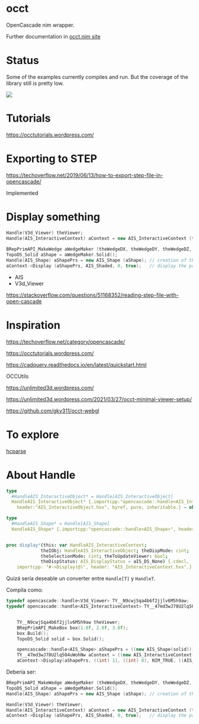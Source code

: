 # occt
OpenCascade nim wrapper.

Further documentation in [occt.nim site](https://mantielero.github.io/occt-site/)

# Status
Some of the examples currently compiles and run. But the coverage of the library still is pretty low.

![](https://i.imgur.com/B7S6PIo.png)



# Tutorials
https://occtutorials.wordpress.com/

# Exporting to STEP
https://techoverflow.net/2019/06/13/how-to-export-step-file-in-opencascade/

Implemented

# Display something
```c++
Handle(V3d_Viewer) theViewer;
Handle(AIS_InteractiveContext) aContext = new AIS_InteractiveContext (theViewer);
 
BRepPrimAPI_MakeWedge aWedgeMaker (theWedgeDX, theWedgeDY, theWedgeDZ, theWedgeLtx);
TopoDS_Solid aShape = aWedgeMaker.Solid();
Handle(AIS_Shape) aShapePrs = new AIS_Shape (aShape); // creation of the presentable object
aContext->Display (aShapePrs, AIS_Shaded, 0, true);   // display the presentable object and redraw 3d viewer
```

- AIS
- V3d_Viewer

https://stackoverflow.com/questions/51168352/reading-step-file-with-open-cascade

# Inspiration
https://techoverflow.net/category/opencascade/

https://occtutorials.wordpress.com/

https://cadquery.readthedocs.io/en/latest/quickstart.html

OCCUtils

https://unlimited3d.wordpress.com/

https://unlimited3d.wordpress.com/2021/03/27/occt-minimal-viewer-setup/

https://github.com/gkv311/occt-webgl

# To explore
[hcparse](https://github.com/haxscramper/hcparse)

# About Handle

```nim
type
  #HandleAIS_InteractiveObject* = Handle[AIS_InteractiveObject]
  HandleAIS_InteractiveObject* {.importcpp:"opencascade::handle<AIS_InteractiveObject>", 
    header:"AIS_InteractiveObject.hxx", byref, pure, inheritable.} = object

type
  #HandleAIS_Shape* = Handle[AIS_Shape]
  HandleAIS_Shape* {.importcpp:"opencascade::handle<AIS_Shape>", header:"AIS_Shape.hxx", byref.} = object of HandleAIS_InteractiveObject


proc display*(this: var HandleAIS_InteractiveContext;
             theIObj: HandleAIS_InteractiveObject; theDispMode: cint;
             theSelectionMode: cint; theToUpdateViewer: bool;
             theDispStatus: AIS_DisplayStatus = aIS_DS_None) {.cdecl,
    importcpp: "#->Display(@)", header: "AIS_InteractiveContext.hxx".}

```

Quizá sería deseable un converter entre `Handle[T]` y `HandleT`.


Compila como:
```c++
typedef opencascade::handle<V3d_Viewer> TY__N9cwjSqa4b6f2jjlv6M5h9aw;
typedef opencascade::handle<AIS_InteractiveContext> TY__47md3wJ78U2lq504uWohNw;


	TY__N9cwjSqa4b6f2jjlv6M5h9aw theViewer;
	BRepPrimAPI_MakeBox box(1.0f, 2.0f, 3.0f);
	box.Build();
	TopoDS_Solid solid = box.Solid();

	opencascade::handle<AIS_Shape> aShapePrs = ((new AIS_Shape(solid)));
	TY__47md3wJ78U2lq504uWohNw aContext = ((new AIS_InteractiveContext(theViewer)));
	aContext->Display(aShapePrs, ((int) 1), ((int) 0), NIM_TRUE, ((AIS_DisplayStatus) 2));

```

Debería ser:
```c++
BRepPrimAPI_MakeWedge aWedgeMaker (theWedgeDX, theWedgeDY, theWedgeDZ, theWedgeLtx);
TopoDS_Solid aShape = aWedgeMaker.Solid();
Handle(AIS_Shape) aShapePrs = new AIS_Shape (aShape); // creation of the presentable object

Handle(V3d_Viewer) theViewer;
Handle(AIS_InteractiveContext) aContext = new AIS_InteractiveContext (theViewer);
aContext->Display (aShapePrs, AIS_Shaded, 0, true);   // display the presentable object and redraw 3d viewer  
```